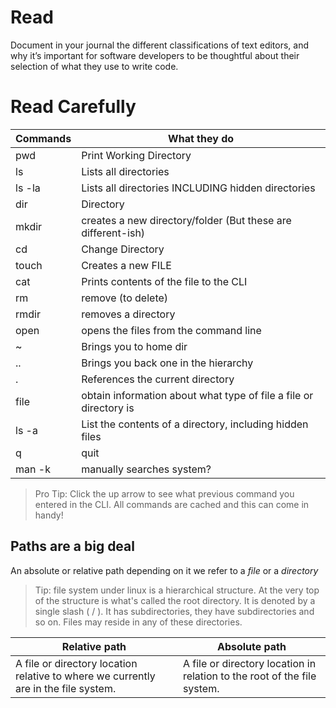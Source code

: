# Read
Document in your journal the different classifications of text editors, and why it’s important for software developers to be thoughtful about their selection of what they use to write code.

# Read Carefully

Commands | What they do   
--------------- | --------------  
pwd | Print Working Directory   
ls | Lists all directories  
ls -la | Lists all directories INCLUDING hidden directories  
dir | Directory  
mkdir | creates a new directory/folder (But these are different-ish)  
cd | Change Directory  
touch | Creates a new FILE  
cat | Prints contents of the file to the CLI  
rm | remove (to delete)  
rmdir | removes a directory  
open | opens the files from the command line  
~ | Brings you to home dir
.. | Brings you back one in the hierarchy
. | References the current directory
file | obtain information about what type of file a file or directory is
ls -a | List the contents of a directory, including hidden files  
q | quit
man -k <search term> | manually searches system?
  
  >Pro Tip: Click the up arrow to see what previous command you entered in the CLI. All commands are cached and this can come in handy!
  
  <!-- -->
 
  <!-- -->
 
  <!-- -->
 
  <!-- -->
 
  <!-- -->

## Paths are a big deal

An absolute or relative path depending on it we refer to a _file_ or a _directory_
> Tip: file system under linux is a hierarchical structure. At the very top of the structure is what's called the root directory. It is denoted by a single slash ( / ). It has subdirectories, they have subdirectories and so on. Files may reside in any of these directories.

Relative path | Absolute path
------------- | --------------
A file or directory location relative to where we currently are in the file system. | A file or directory location in relation to the root of the file system.


